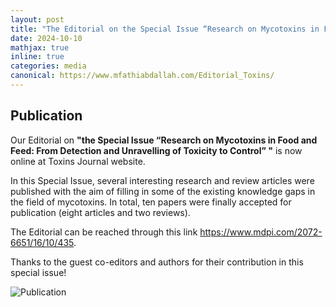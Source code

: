 ```yaml
---
layout: post
title: "The Editorial on the Special Issue “Research on Mycotoxins in Food and Feed: From Detection and Unravelling of Toxicity to Control” is now online at Toxins Journal website"
date: 2024-10-10
mathjax: true
inline: true
categories: media
canonical: https://www.mfathiabdallah.com/Editorial_Toxins/
---
```


<!-- Add canonical tag -->
<link rel="canonical" href="https://www.mfathiabdallah.com/Editorial_Toxins/">

<!-- Metadata -->
<meta name="Publication" content="The Editorial on the Special Issue “Research on Mycotoxins in Food and Feed: From Detection and Unravelling of Toxicity to Control” ">

<!-- Structured Data -->
<script type="application/ld+json">
{
  "@context": "http://schema.org",
  "@type": "Editorial",
  "headline": "The Editorial on the Special Issue “Research on Mycotoxins in Food and Feed: From Detection and Unravelling of Toxicity to Control” is now online at Toxins Journal website",
  "datePublished": "2028-08-15",
  "Publication": The Editorial on the Special Issue “Research on Mycotoxins in Food and Feed: From Detection and Unravelling of Toxicity to Control”,
  "mainEntityOfPage": {
    "@type": "WebPage",
    "@id": "https://www.mfathiabdallah.com/Contamination-of-dairy-milk-with-AFM1-and-MC_LR/"
  }
}
</script>

<!-- Page Content -->
## Publication

<!-- Your content goes here -->
Our Editorial on **"the Special Issue “Research on Mycotoxins in Food and Feed: From Detection and Unravelling of Toxicity to Control” "** is now online at Toxins Journal website.
 
In this Special Issue, several interesting research and review articles were published with the aim of filling in some of the existing knowledge gaps in the field of mycotoxins. 
In total, ten papers were finally accepted for publication (eight articles and two reviews).

The Editorial can be reached through this link <a href="https://www.mdpi.com/2072-6651/16/10/435" target="_blank" rel="noopener">https://www.mdpi.com/2072-6651/16/10/435</a>.

 Thanks to the guest co-editors and authors for their contribution in this special issue!

<!-- Add modal functionality to the image -->
<div id="myModal" class="modal">
  <span class="close" onclick="closeModal()">&times;</span>
  <img class="modal-content" id="img02">
</div>

<div class="image-container">
  <img class="Publication" src="/images/2024_10_10.PNG" alt="Publication" onclick="openModal(this.src)">
</div>

<!-- JavaScript for modal functionality -->
<script>
// Open the modal
function openModal(imgSrc) {
  var modal = document.getElementById("myModal");
  var modalImg = document.getElementById("img02");
  modal.style.display = "block";
  modalImg.src = imgSrc;
}

// Close the modal
function closeModal() {
  var modal = document.getElementById("myModal");
  modal.style.display = "none";
}
</script>

<style>
/* Style the modal */
.modal {
  display: none; /* Hidden by default */
  position: fixed; /* Stay in place */
  z-index: 1; /* Sit on top */
  padding-top: 50px; /* Location of the box */
  left: 0;
  top: 0;
  width: 100%; /* Full width */
  height: 100%; /* Full height */
  overflow: auto; /* Enable scroll if needed */
  background-color: rgba(0,0,0,0.9); /* Black w/ opacity */
}

/* Modal Content (image) */
.modal-content {
  margin: auto;
  display: block;
  width: 80%;
  max-width: 700px;
}

/* Close Button */
.close {
  position: absolute;
  top: 15px;
  right: 35px;
  color: #fff;
  font-size: 40px;
  font-weight: bold;
  transition: 0.3s;
  cursor: pointer;
}

.close:hover,
.close:focus {
  color: #bbb;
  text-decoration: none;
}
</style>

